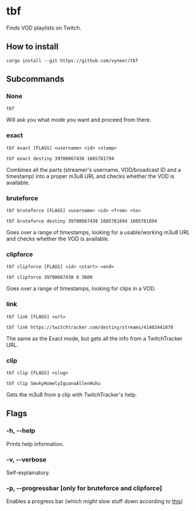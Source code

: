 # tbf
Finds VOD playlists on Twitch.

## How to install

```cargo install --git https://github.com/vyneer/tbf```

## Subcommands

### None

```tbf```

Will ask you what mode you want and proceed from there.

### exact

```tbf exact [FLAGS] <username> <id> <stamp>```

```tbf exact destiny 39700667438 1605781794```

Combines all the parts (streamer's username, VOD/broadcast ID and a timestamp) into a proper m3u8 URL and checks whether the VOD is available.

### bruteforce

```tbf bruteforce [FLAGS] <username> <id> <from> <to>```

```tbf bruteforce destiny 39700667438 1605781694 1605781894```

Goes over a range of timestamps, looking for a usable/working m3u8 URL and checks whether the VOD is available.

### clipforce

```tbf clipforce [FLAGS] <id> <start> <end>```

```tbf clipforce 39700667438 0 3600```

Goes over a range of timestamps, looking for clips in a VOD.

### link

```tbf link [FLAGS] <url>```

```tbf link https://twitchtracker.com/destiny/streams/41402441870```

The same as the Exact mode, but gets all the info from a TwitchTracker URL.

### clip

```tbf clip [FLAGS] <slug>```

```tbf clip SmokyHomelyIguanaAllenHuhu```

Gets the m3u8 from a clip with TwitchTracker's help.

## Flags

### -h, --help

Prints help information.

### -v, --verbose

Self-explainatory.

### -p, --progressbar [only for bruteforce and clipforce] 

Enables a progress bar (which *might* slow stuff down according to [this](https://github.com/mitsuhiko/indicatif/issues/170))
